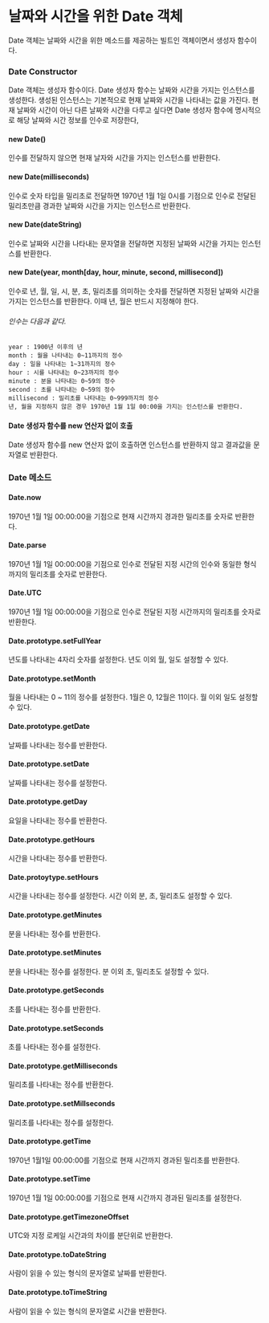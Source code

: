 # 날짜와 시간을 위한 Date 객체
Date 객체는 날짜와 시간을 위한 메소드를 제공하는 빌트인 객체이면서 생성자 함수이다.

### Date Constructor
Date 객체는 생성자 함수이다. Date 생성자 함수는 날짜와 시간을 가지는 인스턴스를 생성한다.
생성된 인스턴스는 기본적으로 현재 날짜와 시간을 나타내는 값을 가진다. 현재 날짜와 시간이 아닌 다른 날짜와 시간을 다루고 싶다면 Date 생성자 함수에 명시적으로 해당 날짜와 시간 정보를 인수로 저장한다,

#### new Date()
인수를 전달하지 않으면 현재 날자와 시간을 가지는 인스턴스를 반환한다.

#### new Date(milliseconds)
인수로 숫자 타입을 밀리초로 전달하면 1970년 1월 1일 0시를 기점으로 인수로 전달된 밀리초만큼 경과한 날짜와 시간을 가지는 인스턴스르 반환한다.

#### new Date(dateString)
인수로 날짜와 시간을 나타내는 문자열을 전달하면 지정된 날짜와 시간을 가지는 인스턴스를 반환한다.

#### new Date(year, month[day, hour, minute, second, millisecond])
인수로 년, 월, 일, 시, 분, 초, 밀리초를 의미하는 숫자를 전달하면 지정된 날짜와 시간을 가지는 인스턴스를 반환한다. 이때 년, 월은 반드시 지정해야 한다.

###### 인수는 다음과 같다.
```
year : 1900년 이후의 년
month : 월을 나타내는 0~11까지의 정수
day : 일을 나타내는 1~31까지의 정수
hour : 시를 나타내는 0~23까지의 정수
minute : 분을 나타내는 0~59의 정수
second : 초를 나타내는 0~59의 정수
millisecond : 밀리초를 나타내는 0~999까지의 정수
년, 월을 지정하지 않은 경우 1970년 1월 1일 00:00을 가지는 인스턴스를 반환한다.
```

#### Date 생성자 함수를 new 연산자 없이 호출
Date 생성자 함수를 new 연산자 없이 호출하면 인스턴스를 반환하지 않고 결과값을 문자열로 반환한다.

### Date 메소드
#### Date.now
1970년 1월 1일 00:00:00을 기점으로 현재 시간까지 경과한 밀리초를 숫자로 반환한다.

#### Date.parse
1970년 1월 1일 00:00:00을 기점으로 인수로 전달된 지정 시간의 인수와 동일한 형식까지의 밀리초를 숫자로 반환한다.

#### Date.UTC
1970년 1월 1일 00:00:00을 기점으로 인수로 전달된 지정 시간까지의 밀리초를 숫자로 반환한다.

#### Date.prototype.setFullYear
년도를 나타내는 4자리 숫자를 설정한다. 년도 이외 월, 일도 설정할 수 있다.

#### Date.prototype.setMonth
월을 나타내는 0 ~ 11의 정수를 설정한다. 1월은 0, 12월은 11이다. 월 이외 일도 설정할 수 있다.

#### Date.prototype.getDate
날짜를 나타내는 정수를 반환한다.

#### Date.prototype.setDate
날짜를 나타내는 정수를 설정한다.

#### Date.prototype.getDay
요일을 나타내는 정수를 반환한다.

#### Date.prototype.getHours
시간을 나타내는 정수를 반환한다.

#### Date.protoytype.setHours
시간을 나타내는 정수를 설정한다. 시간 이외 분, 초, 밀리초도 설정할 수 있다.

#### Date.prototype.getMinutes
분을 나타내는 정수를 반환한다.

#### Date.prototype.setMinutes
분을 나타내는 정수를 설정한다. 분 이외 초, 밀리초도 설정할 수 있다.

#### Date.prototype.getSeconds
초를 나타내는 정수를 반환한다.

#### Date.prototype.setSeconds
초를 나타내는 정수를 설정한다.

#### Date.prototype.getMilliseconds
밀리초를 나타내는 정수를 반환한다.

#### Date.prototype.setMillseconds
밀리초를 나타내는 정수를 설정한다.

#### Date.prototype.getTime
1970년 1월1일 00:00:00를 기점으로 현재 시간까지 경과된 밀리초를 반환한다.

#### Date.prototype.setTime
1970년 1월 1일 00:00:00를 기점으로 현재 시간까지 경과된 밀리초를 설정한다.

#### Date.prototype.getTimezoneOffset
UTC와 지정 로케일 시간과의 차이를 분단위로 반환한다.

#### Date.prototype.toDateString
사람이 읽을 수 있는 형식의 문자열로 날짜를 반환한다.

#### Date.prototype.toTimeString
사람이 읽을 수 있는 형식의 문자열로 시간을 반환한다.